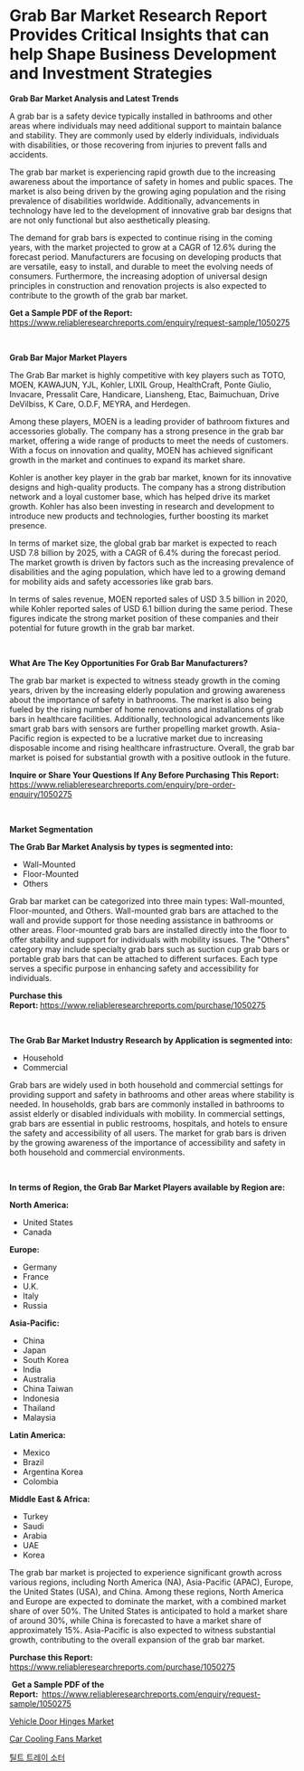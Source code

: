 <p><h1>Grab Bar Market Research Report Provides Critical Insights that can help Shape Business Development and Investment Strategies</h1></p><p><strong>Grab Bar Market Analysis and Latest Trends</strong></p>
<p><p>A grab bar is a safety device typically installed in bathrooms and other areas where individuals may need additional support to maintain balance and stability. They are commonly used by elderly individuals, individuals with disabilities, or those recovering from injuries to prevent falls and accidents.</p><p>The grab bar market is experiencing rapid growth due to the increasing awareness about the importance of safety in homes and public spaces. The market is also being driven by the growing aging population and the rising prevalence of disabilities worldwide. Additionally, advancements in technology have led to the development of innovative grab bar designs that are not only functional but also aesthetically pleasing.</p><p>The demand for grab bars is expected to continue rising in the coming years, with the market projected to grow at a CAGR of 12.6% during the forecast period. Manufacturers are focusing on developing products that are versatile, easy to install, and durable to meet the evolving needs of consumers. Furthermore, the increasing adoption of universal design principles in construction and renovation projects is also expected to contribute to the growth of the grab bar market.</p></p>
<p><strong>Get a Sample PDF of the Report:&nbsp;</strong> <a href="https://www.reliableresearchreports.com/enquiry/request-sample/1050275">https://www.reliableresearchreports.com/enquiry/request-sample/1050275</a></p>
<p>&nbsp;</p>
<p><strong>Grab Bar Major Market Players</strong></p>
<p><p>The Grab Bar market is highly competitive with key players such as TOTO, MOEN, KAWAJUN, YJL, Kohler, LIXIL Group, HealthCraft, Ponte Giulio, Invacare, Pressalit Care, Handicare, Liansheng, Etac, Baimuchuan, Drive DeVilbiss, K Care, O.D.F, MEYRA, and Herdegen. </p><p>Among these players, MOEN is a leading provider of bathroom fixtures and accessories globally. The company has a strong presence in the grab bar market, offering a wide range of products to meet the needs of customers. With a focus on innovation and quality, MOEN has achieved significant growth in the market and continues to expand its market share.</p><p>Kohler is another key player in the grab bar market, known for its innovative designs and high-quality products. The company has a strong distribution network and a loyal customer base, which has helped drive its market growth. Kohler has also been investing in research and development to introduce new products and technologies, further boosting its market presence.</p><p>In terms of market size, the global grab bar market is expected to reach USD 7.8 billion by 2025, with a CAGR of 6.4% during the forecast period. The market growth is driven by factors such as the increasing prevalence of disabilities and the aging population, which have led to a growing demand for mobility aids and safety accessories like grab bars.</p><p>In terms of sales revenue, MOEN reported sales of USD 3.5 billion in 2020, while Kohler reported sales of USD 6.1 billion during the same period. These figures indicate the strong market position of these companies and their potential for future growth in the grab bar market.</p></p>
<p>&nbsp;</p>
<p><strong>What Are The Key Opportunities For Grab Bar Manufacturers?</strong></p>
<p><p>The grab bar market is expected to witness steady growth in the coming years, driven by the increasing elderly population and growing awareness about the importance of safety in bathrooms. The market is also being fueled by the rising number of home renovations and installations of grab bars in healthcare facilities. Additionally, technological advancements like smart grab bars with sensors are further propelling market growth. Asia-Pacific region is expected to be a lucrative market due to increasing disposable income and rising healthcare infrastructure. Overall, the grab bar market is poised for substantial growth with a positive outlook in the future.</p></p>
<p><strong>Inquire or Share Your Questions If Any Before Purchasing This Report:</strong> <a href="https://www.reliableresearchreports.com/enquiry/pre-order-enquiry/1050275">https://www.reliableresearchreports.com/enquiry/pre-order-enquiry/1050275</a></p>
<p>&nbsp;</p>
<p><strong>Market Segmentation</strong></p>
<p><strong>The Grab Bar Market Analysis by types is segmented into:</strong></p>
<p><ul><li>Wall-Mounted</li><li>Floor-Mounted</li><li>Others</li></ul></p>
<p><p>Grab bar market can be categorized into three main types: Wall-mounted, Floor-mounted, and Others. Wall-mounted grab bars are attached to the wall and provide support for those needing assistance in bathrooms or other areas. Floor-mounted grab bars are installed directly into the floor to offer stability and support for individuals with mobility issues. The "Others" category may include specialty grab bars such as suction cup grab bars or portable grab bars that can be attached to different surfaces. Each type serves a specific purpose in enhancing safety and accessibility for individuals.</p></p>
<p><strong>Purchase this Report:&nbsp;</strong><a href="https://www.reliableresearchreports.com/purchase/1050275">https://www.reliableresearchreports.com/purchase/1050275</a></p>
<p>&nbsp;</p>
<p><strong>The Grab Bar Market Industry Research by Application is segmented into:</strong></p>
<p><ul><li>Household</li><li>Commercial</li></ul></p>
<p><p>Grab bars are widely used in both household and commercial settings for providing support and safety in bathrooms and other areas where stability is needed. In households, grab bars are commonly installed in bathrooms to assist elderly or disabled individuals with mobility. In commercial settings, grab bars are essential in public restrooms, hospitals, and hotels to ensure the safety and accessibility of all users. The market for grab bars is driven by the growing awareness of the importance of accessibility and safety in both household and commercial environments.</p></p>
<p>&nbsp;</p>
<p><strong>In terms of Region, the Grab Bar Market Players available by Region are:</strong></p>
<p>
    <p> <strong> North America: </strong>
        <ul>
            <li>United States</li>
            <li>Canada</li>
        </ul>
        </p> 
    <p> <strong> Europe: </strong>
        <ul>
            <li>Germany</li>
            <li>France</li>
            <li>U.K.</li>
            <li>Italy</li>
            <li>Russia</li>
        </ul>
        </p> 
    <p> <strong> Asia-Pacific: </strong>
        <ul>
            <li>China</li>
            <li>Japan</li>
            <li>South Korea</li>
            <li>India</li>
            <li>Australia</li>
            <li>China Taiwan</li>
            <li>Indonesia</li>
            <li>Thailand</li>
            <li>Malaysia</li>
        </ul>
        </p> 
    <p> <strong> Latin America: </strong>
        <ul>
            <li>Mexico</li>
            <li>Brazil</li>
            <li>Argentina Korea</li>
            <li>Colombia</li>
        </ul>
        </p> 
    <p> <strong> Middle East & Africa: </strong>
        <ul>
            <li>Turkey</li>
            <li>Saudi</li>
            <li>Arabia</li>
            <li>UAE</li>
            <li>Korea</li>
        </ul>
    </p>
    </p>
<p><p>The grab bar market is projected to experience significant growth across various regions, including North America (NA), Asia-Pacific (APAC), Europe, the United States (USA), and China. Among these regions, North America and Europe are expected to dominate the market, with a combined market share of over 50%. The United States is anticipated to hold a market share of around 30%, while China is forecasted to have a market share of approximately 15%. Asia-Pacific is also expected to witness substantial growth, contributing to the overall expansion of the grab bar market.</p></p>
<p><strong>Purchase this Report: </strong><a href="https://www.reliableresearchreports.com/purchase/1050275">https://www.reliableresearchreports.com/purchase/1050275</a></p>
<p>&nbsp;<strong>Get a Sample PDF of the Report:&nbsp;&nbsp;</strong><a href="https://www.reliableresearchreports.com/enquiry/request-sample/1050275">https://www.reliableresearchreports.com/enquiry/request-sample/1050275</a></p>
<p><strong></strong></p>
<p><p><a href="https://metal-farmhouse-e95.notion.site/Vehicle-Door-Hinges-Market-Size-Market-Share-and-Global-Market-Analysis-Report-2024-2031-a1559b480291411ba9918d63aa837ead">Vehicle Door Hinges Market</a></p><p><a href="https://copper-carbon-84f.notion.site/Car-Cooling-Fans-Market-Size-Global-Industry-Overview-Market-Segmentation-and-Forecast-2024-to-20-478b681a1a3e4aeebb1479ad5a0d7674">Car Cooling Fans Market</a></p><p><a href="https://github.com/lkwggful07722/Market-Research-Report-List-1/blob/main/86015192009.md">틸트 트레이 소터</a></p></p>